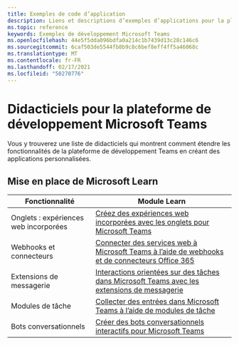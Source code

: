 ```yaml
---
title: Exemples de code d’application
description: Liens et descriptions d’exemples d’applications pour la plateforme de développement Microsoft Teams
ms.topic: reference
keywords: Exemples de développement Microsoft Teams
ms.openlocfilehash: 44e5f5dda096bdfa0a214c1b7439d13c28c146c6
ms.sourcegitcommit: 6caf503de5544fb8b9c8c6bef8eff4ff5a46068c
ms.translationtype: MT
ms.contentlocale: fr-FR
ms.lasthandoff: 02/17/2021
ms.locfileid: "50270776"
---
```

# <a name="tutorials-for-the-microsoft-teams-developer-platform"></a>Didacticiels pour la plateforme de développement Microsoft Teams

Vous y trouverez une liste de didacticiels qui montrent comment étendre les fonctionnalités de la plateforme de développement Teams en créant des applications personnalisées.

## <a name="getting-started-with-microsoft-learn"></a>Mise en place de Microsoft Learn

| **Fonctionnalité**| **Module Learn**|
|--------|-------------|
| Onglets : expériences web incorporées  |  [Créez des expériences web incorporées avec les onglets pour Microsoft Teams](https://docs.microsoft.com/learn/modules/embedded-web-experiences/) |
| Webhooks et connecteurs  |  [Connecter des services web à Microsoft Teams à l’aide de webhooks et de connecteurs Office 365](https://docs.microsoft.com/learn/modules/msteams-webhooks-connectors/) |
|Extensions de messagerie  | [Interactions orientées sur des tâches dans Microsoft Teams avec les extensions de messagerie](https://docs.microsoft.com/learn/modules/msteams-messaging-extensions/)  |
| Modules de tâche |  [Collecter des entrées dans Microsoft Teams à l’aide de modules de tâche](https://docs.microsoft.com/learn/modules/msteams-task-modules/) |
| Bots conversationnels  | [Créer des bots conversationnels interactifs pour Microsoft Teams](https://docs.microsoft.com/learn/modules/msteams-conversation-bots/)  |


